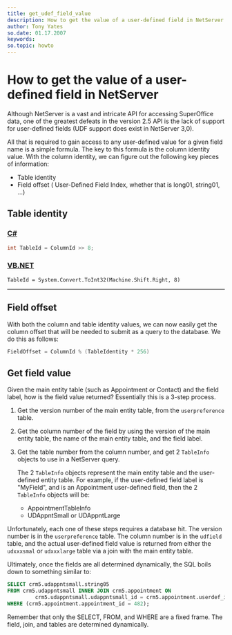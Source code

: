 ```yaml
---
title: get_udef_field_value
description: How to get the value of a user-defined field in NetServer
author: Tony Yates
so.date: 01.17.2007
keywords:
so.topic: howto
---
```


# How to get the value of a user-defined field in NetServer

Although NetServer is a vast and intricate API for accessing SuperOffice data, one of the greatest defeats in the version 2.5 API is the lack of support for user-defined fields (UDF support does exist in NetServer 3,0).

All that is required to gain access to any user-defined value for a given field name is a simple formula. The key to this formula is the column identity value. With the column identity, we can figure out the following key pieces of information:

* Table identity
* Field offset ( User-Defined Field Index, whether that is long01, string01, ...)

## Table identity

### [C#](#tab/csharp)

```csharp
int TableId = ColumnId >> 8;
```

### [VB.NET](#tab/vb)

```vbnet
TableId = System.Convert.ToInt32(Machine.Shift.Right, 8)
```

***

## Field offset

With both the column and table identity values, we can now easily get the column offset that will be needed to submit as a query to the database. We do this as follows:

```csharp
FieldOffset = ColumnId % (TableIdentity * 256)
```

## Get field value

Given the main entity table (such as Appointment or Contact) and the field label, how is the field value returned? Essentially this is a 3-step process.

1. Get the version number of the main entity table, from the `userpreference` table.
2. Get the column number of the field by using the version of the main entity table, the name of the main entity table, and the field label.
3. Get the table number from the column number, and get 2 `TableInfo` objects to use in a NetServer query.

    The 2 `TableInfo` objects represent the main entity table and the user-defined entity table. For example, if the user-defined field label is "MyField", and is an Appointment user-defined field, then the 2 `TableInfo` objects will be:
    * AppointmentTableInfo
    * UDAppntSmall or UDAppntLarge

Unfortunately, each one of these steps requires a database hit. The version number is in the `userpreference` table. The column number is in the `udfield` table, and the actual user-defined field value is returned from either the `udxxxsmal` or `udxxxlarge` table via a join with the main entity table.

Ultimately, once the fields are all determined dynamically, the SQL boils down to something similar to:

```sql
SELECT crm5.udappntsmall.string05
FROM crm5.udappntsmall INNER JOIN crm5.appointment ON
         crm5.udappntsmall.udappntsmall_id = crm5.appointment.userdef_id
WHERE (crm5.appointment.appointment_id = 482);
```

Remember that only the SELECT, FROM, and WHERE are a fixed frame. The field, join, and tables are determined dynamically.

<!-- ## Sample

Download the [sample application](TestDevNetUDF.zip), including all sources, and test it out for yourself. -->
